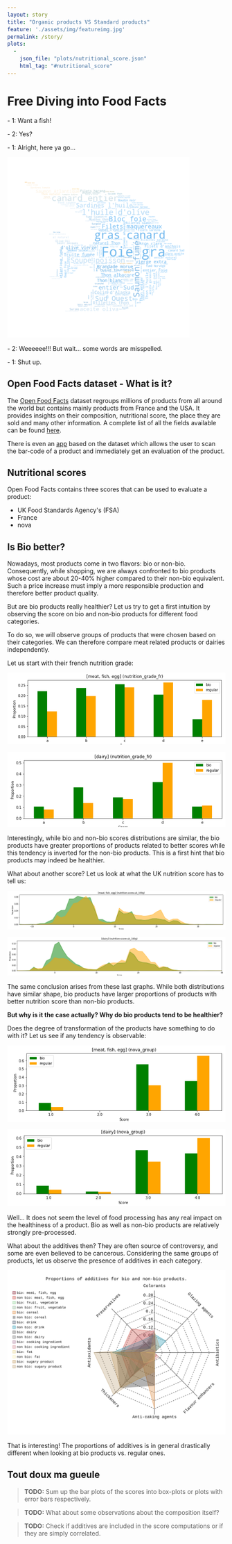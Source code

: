 ```yaml
---
layout: story
title: "Organic products VS Standard products"
feature: './assets/img/featureimg.jpg'
permalink: /story/
plots:
  -
    json_file: "plots/nutritional_score.json"
    html_tag: "#nutritional_score"
---
```


# Free Diving into Food Facts

\- 1: Want a fish!

\- 2: Yes?

\- 1: Alright, here ya go...

![wordcloud](./plots/wordcloud.png)

\- 2:  Weeeeee!!! But wait... some words are misspelled.

\- 1: Shut up.  

## Open Food Facts dataset - What is it?

The [Open Food Facts](https://fr.openfoodfacts.org/) dataset regroups millions of products from all around the world but contains mainly products from France and the USA. It provides insights on their composition, nutritional score, the place they are sold and many other information.  A complete list of all the fields available can be found [here](https://static.openfoodfacts.org/data/data-fields.txt).

There is even an [app](https://play.google.com/store/apps/details?id=org.openfoodfacts.scanner&hl=fr_CH) based on the dataset which allows the user to scan the bar-code of a product and immediately get an evaluation of the product. 

## Nutritional scores

Open Food Facts contains three scores that can be used to evaluate a product: 

- UK Food Standards Agency's (FSA)
- France
- nova

## Is Bio better?

Nowadays, most products come in two flavors: bio or non-bio. Consequently, while shopping, we are always confronted to bio products whose cost are about 20-40% higher compared to their non-bio equivalent. Such a price increase must imply a more responsible production and therefore better product quality. 

But are bio products really healthier? Let us try to get a first intuition by observing the score on bio and non-bio products for different food categories. 

To do so, we will observe groups of products that were chosen based on their categories. We can therefore compare meat related products or dairies independently. 

Let us start with their french nutrition grade:

![nutrition_fr_meat](plots/nutrition_grade_fr_meat.png)

![nutrition_grade_fr_dairies](plots/nutrition_grade_fr_dairies.png)

Interestingly, while bio and non-bio scores distributions are similar, the bio products have greater proportions of products related to better scores while this tendency is inverted for the non-bio products. This is a first hint that bio products may indeed be healthier. 

What about another score? Let us look at what the UK nutrition score has to tell us:

![nutrition_score_uk_meat](plots/nutrition-score-uk_100g_meat.png)

![nutrition_score_uk_dairies](plots/nutrition-score-uk_100g_dairies.png)

The same conclusion arises from these last graphs. While both distributions have similar shape, bio products have larger proportions of products with better nutrition score than non-bio products. 

**But why is it the case actually? Why do bio products tend to be healthier?**

Does the degree of transformation of the products have something to do with it? Let us see if any tendency is observable:

![nova_meat](plots/nova_meat.png)

![nova_dairies](plots/nova_dairies.png)

Well... It does not seem the level of food processing has any real impact on the healthiness of a product. Bio as well as non-bio products are relatively strongly pre-processed. 

What about the additives then? They are often source of controversy, and some are even believed to be cancerous. Considering the same groups of products, let us observe the presence of additives in each category. 

![radarplot](plots/radarplot.svg)

That is interesting! The proportions of additives is in general drastically different when looking at bio products vs. regular ones. 


## Tout doux ma gueule

> **TODO:** Sum up the bar plots of the scores into box-plots or plots with error bars respectively. 

> **TODO:** What about some observations about the composition itself?

> **TODO:** Check if additives are included in the score computations or if they are simply correlated. 